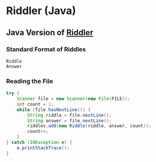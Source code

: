 # Riddler (Java)
## Java Version of [Riddler](https://github.com/yulongtan/riddler.git)

### Standard Format of Riddles
```
Riddle
Answer
```

### Reading the File 
```Java
try {
    Scanner file = new Scanner(new File(FILE));
    int count = 1;
    while (file.hasNextLine()) {
        String riddle = file.nextLine();
        String answer = file.nextLine();
        riddles.add(new Riddle(riddle, answer, count));
        count++;
    }
} catch (IOException e) {
    e.printStackTrace();
}
```